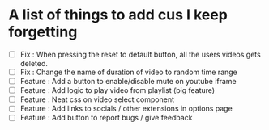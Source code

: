 # A list of things to add cus I keep forgetting

- [ ] Fix : When pressing the reset to default button, all the users videos gets deleted.
- [ ] Fix : Change the name of duration of video to random time range
- [ ] Feature : Add a button to enable/disable mute on youtube iframe
- [ ] Feature : Add logic to play video from playlist (big feature)
- [ ] Feature : Neat css on video select component
- [ ] Feature : Add links to socials /  other extensions in options page
- [ ] Feature : Add button to report bugs / give feedback
